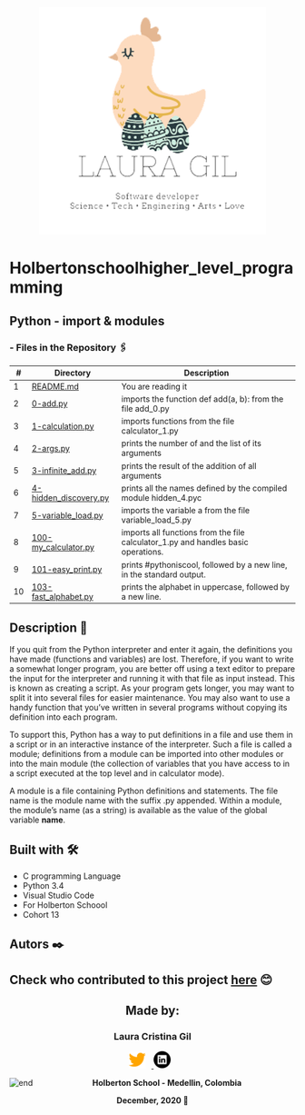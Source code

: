 <p align="center">
  <img src="https://github.com/lacrisy21/README-stuff/blob/main/Logomy.png" width="400"/>
 <br>
 </p>
</p>

# Holbertonschoolhigher_level_programming

Python - import & modules
---
### - Files in the Repository 🖇️

#|Directory|Description
---|---|---
1|[README.md](./README.md)| You are reading it
2|[0-add.py](./0-add.py)| imports the function def add(a, b): from the file add_0.py
3|[1-calculation.py](./1-calculation.py)| imports functions from the file calculator_1.py
4|[2-args.py](./2-args.py)| prints the number of and the list of its arguments
5|[3-infinite_add.py](./3-infinite_add.py)| prints the result of the addition of all arguments
6|[4-hidden_discovery.py](./4-hidden_discovery.py)| prints all the names defined by the compiled module hidden_4.pyc
7|[5-variable_load.py](./5-variable_load.py)| imports the variable a from the file variable_load_5.py
8|[100-my_calculator.py](./100-my_calculator.py)|  imports all functions from the file calculator_1.py and handles basic operations.
9|[101-easy_print.py](./101-easy_print.py)| prints #pythoniscool, followed by a new line, in the standard output.
10|[103-fast_alphabet.py](./103-fast_alphabet.py)| prints the alphabet in uppercase, followed by a new line.




## Description 🚀

If you quit from the Python interpreter and enter it again, the definitions you have made (functions and variables) are lost. Therefore, if you want to write a somewhat longer program, you are better off using a text editor to prepare the input for the interpreter and running it with that file as input instead. This is known as creating a script. As your program gets longer, you may want to split it into several files for easier maintenance. You may also want to use a handy function that you’ve written in several programs without copying its definition into each program.

To support this, Python has a way to put definitions in a file and use them in a script or in an interactive instance of the interpreter. Such a file is called a module; definitions from a module can be imported into other modules or into the main module (the collection of variables that you have access to in a script executed at the top level and in calculator mode).

A module is a file containing Python definitions and statements. The file name is the module name with the suffix .py appended. Within a module, the module’s name (as a string) is available as the value of the global variable __name__.

## Built with 🛠️
- C programming Language
- Python 3.4
- Visual Studio Code
- For Holberton Schoool
- Cohort 13

## Autors ✒️

Check who contributed to this project [here](https://github.com/your/project/contributors)
😊
---
<p align="center">
  <h2 align="center">Made by:</h2>
    <h3 align="center">Laura Cristina Gil</h3>
      <p align="center">
        <a href="https://twitter.com/Laa_Titina" target="_blank">
            <img alt="twitter_page" src="https://github.com/lacrisy21/README-stuff/blob/main/twitter.png" style="float: center; margin-right: 10px" height="30" width="30">
        </a>
        <a href="https://www.linkedin.com/in/lcristinagil/" target="_blank">
            <img alt="linkedin_page" src="https://github.com/lacrisy21/README-stuff/blob/main/LinkedIn.png" style="float: center; margin-right: 10px" height="30"  width="30">
        </a>
      </p>
</p>

<p align="center">
   <img src="https://www.holbertonschool.com/holberton-logo.png"
     alt="end"
     style="float: left; margin-right: 10px;">
</p>
<p align="center">
<b>Holberton School - Medellin, Colombia<b><br>
</p>
<p align="center">
<b>December, 2020 🎄<b>
</p>